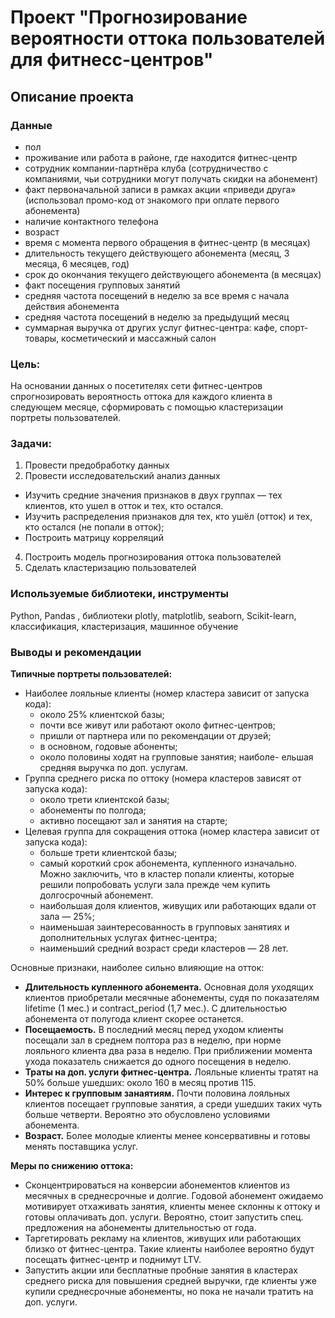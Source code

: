 # Проект "Прогнозирование вероятности оттока пользователей для фитнесс-центров"

## Описание проекта

### Данные

* пол
* проживание или работа в районе, где находится фитнес-центр
* сотрудник компании-партнёра клуба (сотрудничество с компаниями, чьи сотрудники могут получать скидки на абонемент)
* факт первоначальной записи в рамках акции «приведи друга» (использовал промо-код от знакомого при оплате первого абонемента)
* наличие контактного телефона
* возраст
* время с момента первого обращения в фитнес-центр (в месяцах)
* длительность текущего действующего абонемента (месяц, 3 месяца, 6 месяцев, год)
* срок до окончания текущего действующего абонемента (в месяцах)
* факт посещения групповых занятий
* средняя частота посещений в неделю за все время с начала действия абонемента
* средняя частота посещений в неделю за предыдущий месяц
* суммарная выручка от других услуг фитнес-центра: кафе, спорт-товары, косметический и массажный салон

### Цель:

На основании данных о посетителях сети фитнес-центров спрогнозировать вероятность оттока для каждого клиента в следующем месяце, сформировать с помощью кластеризации портреты пользователей.

### Задачи:
1. Провести предобработку данных
2. Провести исследовательский анализ данных
* Изучить средние значения признаков в двух группах — тех клиентов, кто ушел в отток и тех, кто остался.
* Изучить распределения признаков для тех, кто ушёл (отток) и тех, кто остался (не попали в отток);
* Построить матрицу корреляций
4. Построить модель прогнозирования оттока пользователей
5. Сделать кластеризацию пользователей

### Используемые библиотеки, инструменты
Python, Pandas , библиотеки plotly, matplotlib, seaborn, Scikit-learn, классификация, кластеризация, машинное обучение

### Выводы и рекомендации

__Типичные портреты пользователей:__

- Наиболее лояльные клиенты (номер кластера зависит от запуска кода):
	- около 25% клиентской базы;
	- почти все живут или работают около фитнес-центров;
	- пришли от партнера или по рекомендации от друзей;
	- в основном, годовые абоненты;
	- около половины ходят на групповые занятия;
наиболе- ельшая средняя выручка по доп. услугам.
- Группа среднего риска по оттоку (номера кластеров зависят от запуска кода):
	- около трети клиентской базы;
	- абонементы по полгода;
	- активно посещают зал и занятия на старте;
- Целевая группа для сокращения оттока (номер кластера зависит от запуска кода):
	- больше трети клиентской базы;
	- самый короткий срок абонемента, купленного изначально. Можно заключить, что в кластер попали клиенты, которые решили попробовать услуги зала прежде чем купить долгосрочный абонемент.
	- наибольшая доля клиентов, живущих или работающих вдали от зала — 25%;
	- наименьшая заинтересованность в групповых занятиях и дополнительных услугах фитнес-центра;
	- наименьший средний возраст среди кластеров — 28 лет.


Основные признаки, наиболее сильно влияющие на отток:
- __Длительность купленного абонемента.__ Основная доля уходящих клиентов приобретали месячные абонементы, судя по показателям lifetime (1 мес.) и contract_period (1,7 мес.). С длительностью абонемента от полугода клиент скорее останется.
- __Посещаемость.__ В последний месяц перед уходом клиенты посещали зал в среднем полтора раз в неделю, при норме лояльного клиента два раза в неделю. При приближении момента ухода показатель снижается до одного посещения в неделю.
- __Траты на доп. услуги фитнес-центра.__ Лояльные клиенты тратят на 50% больше ушедших: около 160 в месяц против 115.
- __Интерес к групповым занаятиям.__ Почти половина лояльных клиентов посещает групповые занятия, а среди ушедших таких чуть больше четверти. Вероятно это обусловлено условиями абонемента.
- __Возраст.__ Более молодые клиенты менее консервативны и готовы менять поставщика услуг.

__Меры по снижению оттока:__
- Сконцентрироваться на конверсии абонементов клиентов из месячных в среднесрочные и долгие. Годовой абонемент ожидаемо мотивирует отхаживать занятия, клиенты менее склонны к оттоку и готовы оплачивать доп. услуги. Вероятно, стоит запустить спец. предложения на абонементы длительностью от года.
- Таргетировать рекламу на клиентов, живущих или работающих близко от фитнес-центра. Такие клиенты наиболее вероятно будут посещать фитнес-центр и поднимут LTV.
- Запустить акции или бесплатные пробные занятия в кластерах среднего риска для повышения средней выручки, где клиенты уже купили среднесрочные абонементы, но пока не начали тратить на доп. услуги.
